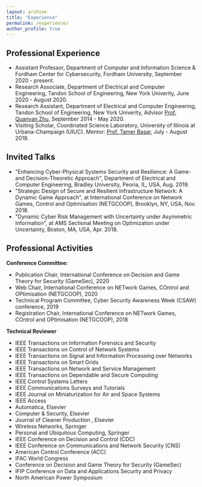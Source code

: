 ```yaml
---
layout: archive
title: "Experience"
permalink: /experience/
author_profile: true
---
```


Professional Experience
------
- Assistant Professor, Department of Computer and Information Science & Fordham Center for Cybersecurity, Fordham University, September 2020 - present.
- Research Associate, Department of Electrical and Computer Engineering, Tandon School of Engineering, New York Univerity, June 2020 - August 2020.
- Research Assistant, Department of Electrical and Computer Engineering, Tandon School of Engineering, New York Univerity, Advisor [Prof. Quanyan Zhu](https://wp.nyu.edu/quanyan/), September 2014 - May 2020.
- Visiting Scholar, Coordinated Science Laboratory, University of Illinois at Urbana-Champaign (UIUC). Mentor: [Prof. Tamer Başar](http://tamerbasar.csl.illinois.edu/), July - August 2019.

Invited Talks
------
- "Enhancing Cyber-Physical Systems Security and Resilience: A Game- and Decision-Theoretic Approach", Department of Electrical and Computer Engineering, Bradley University, Peoria, IL, USA, Aug. 2019.
- "Strategic Design of Secure and Resilient Infrastructure Network: A Dynamic Game Approach", at International Conference on Network Games, Control and Optimisation (NETGCOOP), Brooklyn, NY, USA, Nov. 2018.
- "Dynamic Cyber Risk Management with Uncertainty under Asymmetric Information", at AMS Sectional Meeting on Optimization under Uncertainty, Boston, MA, USA, Apr. 2018.

Professional Activities
------
**Conference Committee:**
- Publication Chair, International Conference on Decision and Game Theory for Security (GameSec), 2020
- Web Chair, International Conference on NETwork Games, COntrol and OPtimisation (NETGCOOP), 2020
- Technical Program Committee, Cyber Security Awareness Week (CSAW) conference, 2019
- Registration Chair, International Conference on NETwork Games, COntrol and OPtimisation (NETGCOOP), 2018

**Technical Reviewer**
- IEEE Transactions on Information Forensics and Security
- IEEE Transactions on Control of Network Systems
- IEEE Transactions on Signal and Information Processing over Networks
- IEEE Transactions on Smart Grids
- IEEE Transactions on Network and Service Management
- IEEE Transactions on Dependable and Secure Computing
- IEEE Control Systems Letters
- IEEE Communications Surveys and Tutorials
- IEEE Journal on Miniaturization for Air and Space Systems
- IEEE Access
- Automatica, Elsevier
- Computer & Security, Elsevier
- Journal of Cleaner Production , Elsevier
- Wireless Networks, Springer
- Personal and Ubiquitous Computing, Springer
- IEEE Conference on Decision and Control (CDC)
- IEEE Conference on Communications and Network Security (CNS)
- American Control Conference (ACC)
- IFAC World Congress
- Conference on Decision and Game Theory for Security (GameSec)
- IFIP Conference on Data and Applications Security and Privacy
- North American Power Symposium
